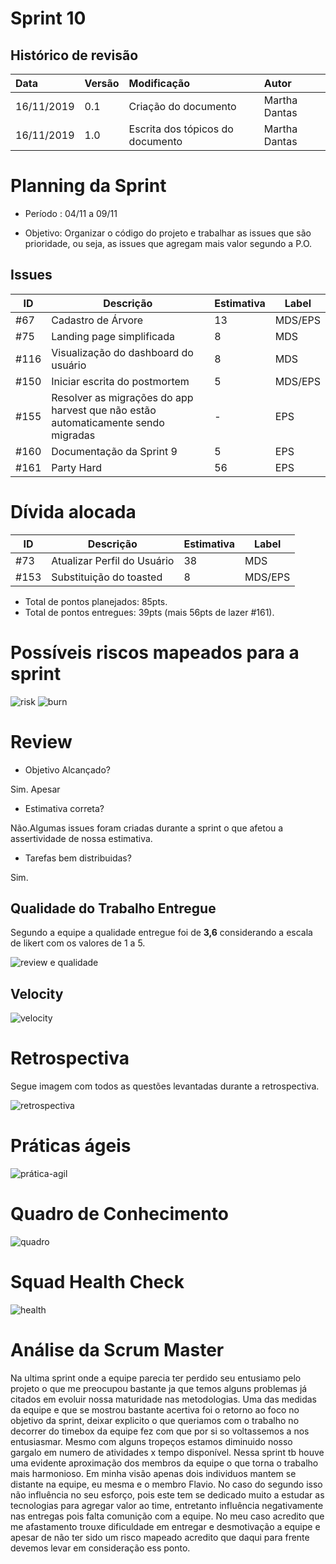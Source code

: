 # Sprint 10

## Histórico de revisão
| Data   | Versão | Modificação  | Autor  |
| :- | :- | :- | :- |
| 16/11/2019 | 0.1 | Criação do documento | Martha Dantas |
| 16/11/2019 | 1.0 | Escrita dos tópicos do documento | Martha Dantas |

# Planning da Sprint 

- Período : 04/11 a 09/11

- Objetivo: Organizar o código do projeto e trabalhar as issues que são prioridade, ou seja, as issues que agregam  mais valor segundo a P.O.

## Issues

| ID | Descrição | Estimativa | Label |
| ---|-----------|------------|-------|
| #67 | Cadastro de Árvore | 13 | MDS/EPS |
| #75 | Landing page simplificada | 8 | MDS |
| #116 | Visualização do dashboard do usuário | 8 | MDS|
| #150 | Iniciar escrita do postmortem | 5 | MDS/EPS |
| #155 | Resolver as migrações do app harvest que não estão automaticamente sendo migradas | - | EPS |
| #160 | Documentação da Sprint 9 | 5 | EPS |
| #161 | Party Hard | 56 | EPS |


# Dívida alocada

ID | Descrição | Estimativa | Label|
---|-----------|------------|-------|
| #73 | Atualizar Perfil do Usuário | 38 | MDS |
| #153 | Substituição do toasted | 8 | MDS/EPS |

 - Total de pontos planejados: 85pts.
 - Total de pontos entregues: 39pts (mais 56pts de lazer #161).

 # Possíveis riscos mapeados para a sprint

![risk](../img/gerenciamento/risk10.png)
![burn](../img/gerenciamento/burn10.png)

# Review

-  Objetivo Alcançado?

Sim. Apesar

- Estimativa correta? 

 Não.Algumas issues foram criadas durante a sprint o que afetou a assertividade de nossa estimativa.

- Tarefas bem distribuidas? 

 Sim.


## Qualidade do Trabalho Entregue

Segundo a equipe a qualidade entregue foi de **3,6** considerando a escala de likert com os valores de 1 a 5.

![review e qualidade](../img/gerenciamento/review10.png)

## Velocity

![velocity](../img/gerenciamento/velocity10.png)

# Retrospectiva

Segue imagem com todos as questões levantadas durante a retrospectiva.

![retrospectiva](../img/gerenciamento/retrospective10.png)

# Práticas ágeis 

![prática-agil](../img/gerenciamento/agil10.png)

# Quadro de Conhecimento

![quadro](../img/gerenciamento/conhecimento10.png)

# Squad Health Check

![health](../img/gerenciamento/health10.png)

# Análise da Scrum Master

Na ultima sprint onde a equipe parecia ter perdido seu entusiamo pelo projeto o que me preocupou bastante ja que temos alguns problemas já citados em evoluir nossa maturidade nas metodologias. Uma das medidas da equipe e que se mostrou bastante acertiva foi o retorno ao foco no objetivo da sprint, deixar explicito o que queriamos com o trabalho no decorrer do timebox da equipe fez com que por si so voltassemos a nos entusiasmar. Mesmo com alguns tropeços estamos diminuido nosso gargalo em numero de atividades x tempo disponível. Nessa sprint tb houve uma evidente aproximação dos membros da equipe o que torna o trabalho mais harmonioso. Em minha visão apenas dois individuos mantem se distante na equipe, eu mesma e o membro Flavio. No caso do segundo isso não influência no seu esforço, pois este tem se dedicado muito a estudar as tecnologias para agregar valor ao time, entretanto influência negativamente nas entregas pois falta comunição com a equipe. No meu caso acredito que me afastamento trouxe dificuldade em entregar e desmotivação a equipe e apesar de não ter sido um risco mapeado acredito que daqui para frente devemos levar em consideração ess ponto.
